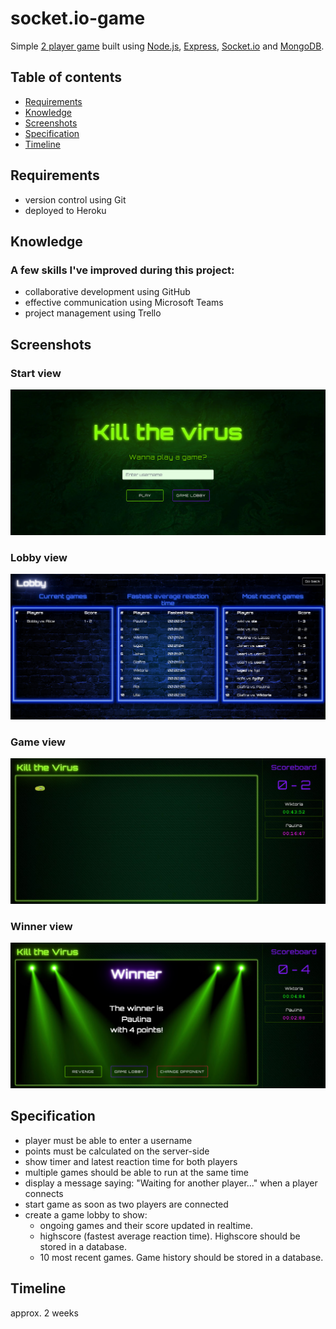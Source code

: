 # socket.io-game

Simple [2 player game](http://fed21-game.herokuapp.com/) built using [Node.js](https://nodejs.org/en/), [Express](https://expressjs.com/), [Socket.io](https://socket.io/) and [MongoDB](https://www.mongodb.com/).

## Table of contents
* [Requirements](#requirements)
* [Knowledge](#knowledge)
* [Screenshots](#screenshots)
* [Specification](#specification)
* [Timeline](#timeline)

## Requirements

- version control using Git
- deployed to Heroku

## Knowledge

### A few skills I've improved during this project:

- collaborative development using GitHub
- effective communication using Microsoft Teams
- project management using Trello

## Screenshots

### Start view

![Start](./screenshots/Screenshot%202022-03-28%20at%2010-46-02%20Kill%20the%20virus.png)

### Lobby view

![Lobby](./screenshots/Screenshot%202022-03-28%20at%2010-47-53%20Kill%20the%20virus.png)

### Game view

![Game](./screenshots/Screenshot%202022-03-28%20at%2011-53-43%20Kill%20the%20virus.png)

### Winner view

![Winner](./screenshots/Screenshot%202022-03-28%20at%2011-54-22%20Kill%20the%20virus.png)


## Specification

- player must be able to enter a username
- points must be calculated on the server-side
- show timer and latest reaction time for both players
- multiple games should be able to run at the same time
- display a message saying: "Waiting for another player..." when a player connects
- start game as soon as two players are connected
- create a game lobby to show:
    - ongoing games and their score updated in realtime.
    - highscore (fastest average reaction time). Highscore should be stored in a database.
    - 10 most recent games. Game history should be stored in a database.

## Timeline

approx. 2 weeks